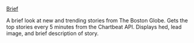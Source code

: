 [Brief](http://apps.bostonglobe.com/brief)

A brief look at new and trending stories from The Boston Globe.  Gets the top stories every 5 minutes from the Chartbeat API. Displays hed, lead image, and brief description of story.
